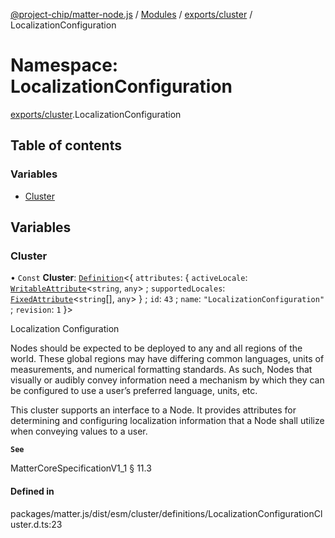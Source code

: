 [@project-chip/matter-node.js](../README.md) / [Modules](../modules.md) / [exports/cluster](exports_cluster.md) / LocalizationConfiguration

# Namespace: LocalizationConfiguration

[exports/cluster](exports_cluster.md).LocalizationConfiguration

## Table of contents

### Variables

- [Cluster](exports_cluster.LocalizationConfiguration.md#cluster)

## Variables

### Cluster

• `Const` **Cluster**: [`Definition`](exports_cluster.ClusterFactory.md#definition)<{ `attributes`: { `activeLocale`: [`WritableAttribute`](exports_cluster.md#writableattribute)<`string`, `any`\> ; `supportedLocales`: [`FixedAttribute`](exports_cluster.md#fixedattribute)<`string`[], `any`\>  } ; `id`: ``43`` ; `name`: ``"LocalizationConfiguration"`` ; `revision`: ``1``  }\>

Localization Configuration

Nodes should be expected to be deployed to any and all regions of the world. These global regions may have
differing common languages, units of measurements, and numerical formatting standards. As such, Nodes that
visually or audibly convey information need a mechanism by which they can be configured to use a user’s
preferred language, units, etc.

This cluster supports an interface to a Node. It provides attributes for determining and configuring
localization information that a Node shall utilize when conveying values to a user.

**`See`**

MatterCoreSpecificationV1_1 § 11.3

#### Defined in

packages/matter.js/dist/esm/cluster/definitions/LocalizationConfigurationCluster.d.ts:23
